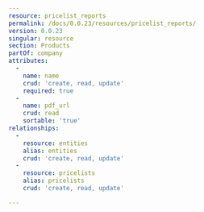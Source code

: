 ```yaml
---
resource: pricelist_reports
permalink: /docs/0.0.23/resources/pricelist_reports/
version: 0.0.23
singular: resource
section: Products
partOf: company
attributes:
  -
    name: name
    crud: 'create, read, update'
    required: true
  -
    name: pdf_url
    crud: read
    sortable: 'true'
relationships:
  -
    resource: entities
    alias: entities
    crud: 'create, read, update'
  -
    resource: pricelists
    alias: pricelists
    crud: 'create, read, update'

---
```

